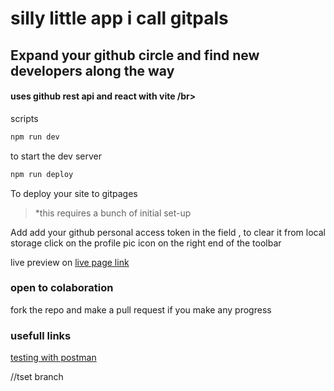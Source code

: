 # silly little app i call gitpals

## Expand your github circle  and find new developers along the way

#### uses github rest api and react with vite /br>

scripts

```js
npm run dev
```
to start the dev server

```js
npm run deploy
```
To deploy your site to gitpages 
> *this requires a bunch of initial set-up 

Add add your github personal access token in the field , to clear it from local storage click on the profile pic icon on the right end of the toolbar</br>


live preview on [live page link](https://tigawanna.github.io/gitpals/)
### open to colaboration 
fork the repo and make a pull request if you make any progress
### usefull links 

[testing with postman](https://www.youtube.com/watch?v=8Wzr59g4WQk)


//tset branch

